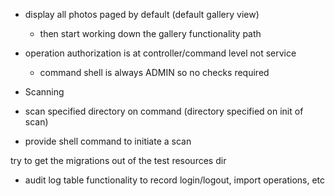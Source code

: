 
* display all photos paged by default (default gallery view) 
    - then start working down the gallery functionality path
    
* operation authorization is at controller/command level not service
    - command shell is always ADMIN so no checks required
    
* Scanning
 * scan specified directory on command (directory specified on init of scan)
 * provide shell command to initiate a scan
 
 try to get the migrations out of the test resources dir
 
 * audit log table functionality to record login/logout, import operations, etc